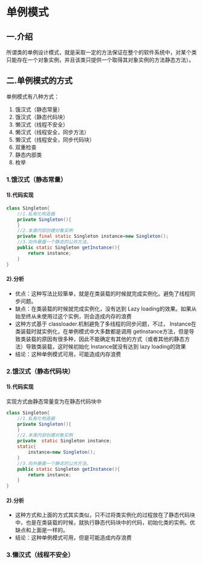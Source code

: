 # 单例模式

## 一.介绍

所谓类的单例设计模式，就是采取一定的方法保证在整个的软件系统中，对某个类只能存在一个对象实例，并且该类只提供一个取得其对象实例的方法静态方法）。

## 二.单例模式的方式

单例模式有八种方式：

1. 饿汉式（静态常量）
2. 饿汉式（静态代码块）
3. 懒汉式（线程不安全）
4. 懒汉式（线程安全，同步方法）
5. 懒汉式（线程安全，同步代码块）
6. 双重检查
7. 静态内部类
8. 枚举

### 1.饿汉式（静态常量）

#### 1).代码实现

```java
class Singleton{
    //1.私有化构造器
    private Singleton(){
    }
    //2.本类内部创建对象实例
    private final static Singleton instance=new Singleton();
    //3.向外暴露一个静态的公共方法。
    public static Singleton getInstance(){
        return instance;
    }
}
```

#### 2).分析

* 优点：这种写法比较箪单，就是在类装载的时候就完成实例化。避免了线程同步问题。
* 缺点：在类装载的时候就完成实例化，没有达到 Lazy loading的效果。如果从始至终从未使用过这个实例，则会造成内存的浪费
* 这种方式基于 classloader.机制避免了多线程的同步问题，不过， Instance在类装载时就实例化，在单例模式中大多数都是调用 getInstance方法，但是导致类装载的原因有很多种，因此不能确定有其他的方式（或者其他的静态方法）导致类装载，这时候初始化 Instance就没有达到 lazy loading的效果
* 结论：这种单例模式可用，可能造成内存浪费

### 2.饿汉式（静态代码块）

#### 1).代码实现

实现方式由静态常量变为在静态代码块中

```java
class Singleton{
    //1.私有化构造器
    private Singleton(){
    }
    //2.本类内部创建对象实例
    private  static Singleton instance;
    static{
        instance=new Singleton();
    }
    //3.向外暴露一个静态的公共方法。
    public static Singleton getInstance(){
        return instance;
    }
}
```

#### 2).分析

* 这种方式和上面的方式其实类似，只不过将类实例化的过程放在了静态代码块中，也是在类装载的时候，就执行静态代码块中的代码，初始化类的实例。优缺点和上面是一样的。
* 结论：这种单例模式可用，但是可能造成内存浪费

### 3.懒汉式（线程不安全）